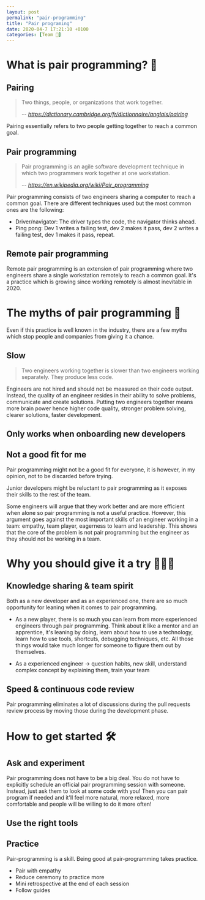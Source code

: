 ```yaml
---
layout: post
permalink: "pair-programming"
title: "Pair programing"
date: 2020-04-7 17:21:10 +0100
categories: [Team 🤝]
---
```


# What is pair programming? 🤝

## Pairing

> Two things, people, or organizations that work together.
>
> -- <cite>https://dictionary.cambridge.org/fr/dictionnaire/anglais/pairing</cite>

Pairing essentially refers to two people getting together to reach a common goal.

## Pair programming

> Pair programming is an agile software development technique in which two programmers work together at one workstation.
>
> -- <cite>https://en.wikipedia.org/wiki/Pair_programming</cite>

Pair programming consists of two engineers sharing a computer to reach a common goal. There are different techniques used but the most common ones are the following:

- Driver/navigator: The driver types the code, the navigator thinks ahead.
- Ping pong: Dev 1 writes a failing test, dev 2 makes it pass, dev 2 writes a failing test, dev 1 makes it pass, repeat.

## Remote pair programming

Remote pair programming is an extension of pair programming where two engineers share a single workstation remotely to reach a common goal. It's a practice which is growing since working remotely is almost inevitable in 2020.

# The myths of pair programming 🤥

Even if this practice is well known in the industry, there are a few myths which stop people and companies from giving it a chance.

## Slow

> Two engineers working together is slower than two engineers working separately. They produce less code.

Engineers are not hired and should not be measured on their code output. Instead, the quality of an engineer resides in their ability to solve problems, communicate and create solutions. Putting two engineers together means more brain power hence higher code quality, stronger problem solving, clearer solutions, faster development.

## Only works when onboarding new developers

## Not a good fit for me

Pair programming might not be a good fit for everyone, it is however, in my opinion, not to be discarded before trying.

Junior developers might be reluctant to pair programming as it exposes their skills to the rest of the team.

Some engineers will argue that they work better and are more efficient when alone so pair programming is not a useful practice. However, this argument goes against the most important skills of an engineer working in a team: empathy, team player, eagerness to learn and leadership. This shows that the core of the problem is not pair programming but the engineer as they should not be working in a team.

# Why you should give it a try 👷🏻‍♂️

## Knowledge sharing & team spirit

Both as a new developer and as an experienced one, there are so much opportunity for leaning when it comes to pair programming.

- As a new player, there is so much you can learn from more experienced engineers through pair programming. Think about it like a mentor and an apprentice, it's leaning by doing, learn about how to use a technology, learn how to use tools, shortcuts, debugging techniques, etc. All those things would take much longer for someone to figure them out by themselves.

- As a experienced engineer -> question habits, new skill, understand complex concept by explaining them, train your team

## Speed & continuous code review

Pair programming eliminates a lot of discussions during the pull requests review process by moving those during the development phase.

# How to get started 🛠

## Ask and experiment

Pair programming does not have to be a big deal. You do not have to explicitly schedule an official pair programming session with someone. Instead, just ask them to look at some code with you! Then you can pair program if needed and it'll feel more natural, more relaxed, more comfortable and people will be willing to do it more often!

## Use the right tools

## Practice

Pair-programming is a skill. Being good at pair-programming takes practice.

- Pair with empathy
- Reduce ceremony to practice more
- Mini retrospective at the end of each session
- Follow guides

